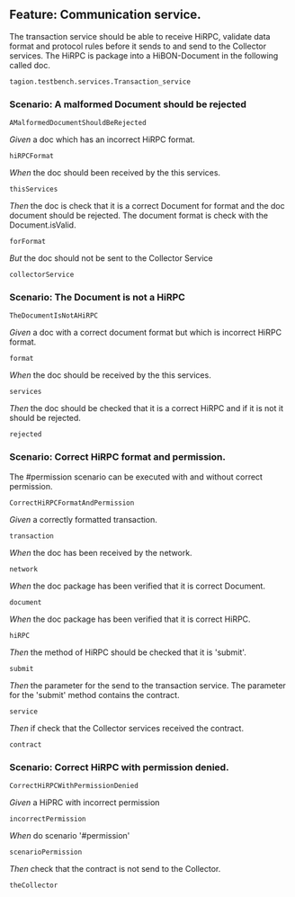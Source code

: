 ## Feature: Communication service.

The transaction service should be able to receive HiRPC, validate data format and protocol rules before it sends to and send to the Collector services.
The HiRPC is package into a HiBON-Document in the following called doc.

`tagion.testbench.services.Transaction_service`

### Scenario: A malformed Document should be rejected

`AMalformedDocumentShouldBeRejected`

*Given* a doc which has an incorrect HiRPC format.

`hiRPCFormat`

*When* the doc should been received by the this services.

`thisServices`

*Then* the doc is check that it is a correct Document for format
and the doc document should be rejected.
The document format is check with the Document.isValid.

`forFormat`

*But* the doc should not be sent to the Collector Service

`collectorService`


### Scenario: The Document is not a HiRPC

`TheDocumentIsNotAHiRPC`

*Given* a doc with a correct document format but which is incorrect HiRPC format.

`format`

*When* the doc should be received by the this services.

`services`

*Then* the doc should be checked that it is a correct HiRPC and if it is not it should be rejected.

`rejected`


### Scenario: Correct HiRPC format and permission.
The #permission scenario can be executed with and without correct permission.

`CorrectHiRPCFormatAndPermission`

*Given* a correctly formatted transaction.

`transaction`

*When* the doc has been received by the network.

`network`

*When* the doc package has been verified that it is correct Document.

`document`

*When* the doc package has been verified that it is correct HiRPC.

`hiRPC`

*Then* the method of HiRPC should be checked that it is 'submit'.

`submit`

*Then* the parameter for the send to the transaction service.
The parameter for the 'submit' method contains the contract.

`service`

*Then* if check that the Collector services received the contract.

`contract`


### Scenario: Correct HiRPC with permission denied.

`CorrectHiRPCWithPermissionDenied`

*Given* a HiPRC with incorrect permission

`incorrectPermission`

*When* do scenario '#permission'

`scenarioPermission`

*Then* check that the contract is not send to the Collector.

`theCollector`


